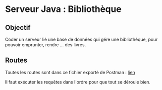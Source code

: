 # Serveur Java : Bibliothèque

## Objectif

Coder un serveur lié une base de données qui gére une bibliothèque, pour pouvoir emprunter, rendre ... des livres.

## Routes

Toutes les routes sont dans ce fichier exporté de Postman : [lien](./Library.postman_collection.json)

Il faut exécuter les requêtes dans l'ordre pour que tout se déroule bien.